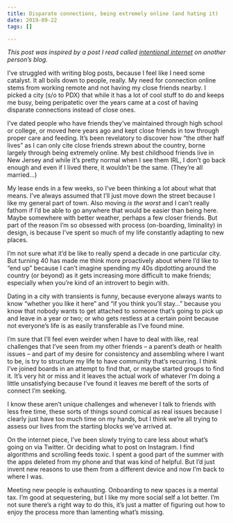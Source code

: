 ```yaml
---
title: Disparate connections, being extremely online (and hating it)
date: 2019-09-22
tags: []

---
```

_This post was inspired by a post I read called_ [_intentional internet_](https://t.umblr.com/redirect?z=https%3A%2F%2Fdezzie.blog%2Freflections%2Fintentional-internet%2F&t=NzlkODZkOTkzNWQ2NjA5YTMyMjA3YWE2MDJlMjhlM2FhZmQwZjM2MixUZlBUUG5INA%3D%3D&b=t%3A9kRtZeCTmM79cxjYm3jNUQ&p=https%3A%2F%2Fwhoisronbronson.tumblr.com%2Fpost%2F187889584420%2Fon-disparate-connections-being-extremely-online&m=0) _on another person’s blog._  
  
I’ve struggled with writing blog posts, because I feel like I need some catalyst. It all boils down to people, really. My need for connection online stems from working remote and not having my close friends nearby. I picked a city (s/o to PDX) that while it has a lot of cool stuff to do and keeps me busy, being peripatetic over the years came at a cost of having disparate connections instead of close ones.

I’ve dated people who have friends they’ve maintained through high school or college, or moved here years ago and kept close friends in tow through proper care and feeding. It’s been revelatory to discover how “the other half lives” as I can only cite close friends strewn about the country, borne largely through being extremely online. My best childhood friends live in New Jersey and while it’s pretty normal when I see them IRL, I don’t go back enough and even if I lived there, it wouldn’t be the same. (They’re all married…)

My lease ends in a few weeks, so I’ve been thinking a lot about what that means. I’ve always assumed that I’ll just move down the street because I like my general part of town. Also moving _is the worst_ and I can’t really fathom if I’d be able to go anywhere that would be easier than being here. Maybe somewhere with better weather, perhaps a few closer friends. But part of the reason I’m so obsessed with process (on-boarding, liminality) in design, is because I’ve spent so much of my life constantly adapting to new places.

I’m not sure what it’d be like to really spend a decade in one particular city. But turning 40 has made me think more proactively about where I’d like to “end up” because I can’t imagine spending my 40s dipdotting around the country (or beyond) as it gets increasing more difficult to make friends; especially when you’re kind of an introvert to begin with.

Dating in a city with transients is funny, because everyone always wants to know “whether you like it here” and “if you think you’ll stay…” because you know that nobody wants to get attached to someone that’s going to pick up and leave in a year or two; or who gets restless at a certain point because not everyone’s life is as easily transferable as I’ve found mine.

I’m sure that I’ll feel even weirder when I have to deal with like, real challenges that I’ve seen from my other friends – a parent’s death or health issues – and part of my desire for consistency and assembling where I want to be, is try to structure my life to have community that’s recurring. I think I’ve joined boards in an attempt to find that, or maybe started groups to find it. It’s very hit or miss and it leaves the actual work of whatever I’m doing a little unsatisfying because I’ve found it leaves me bereft of the sorts of connect I’m seeking.

I know these aren’t unique challenges and whenever I talk to friends with less free time, these sorts of things sound comical as real issues because I clearly just have too much time on my hands, but I think we’re all trying to assess our lives from the starting blocks we’ve arrived at.

On the internet piece, I’ve been slowly trying to care less about what’s going on via Twitter. Or deciding what to post on Instagram. I find algorithms and scrolling feeds toxic. I spent a good part of the summer with the apps deleted from my phone and that was kind of helpful. But I’d just invent new reasons to use them from a different device and now I’m back to where I was.

Meeting new people is exhausting. Onboarding to new spaces is a mental tax. I’m good at sequestering, but I like my more social self a lot better. I’m not sure there’s a right way to do this, it’s just a matter of figuring out how to enjoy the process more than lamenting what’s missing.